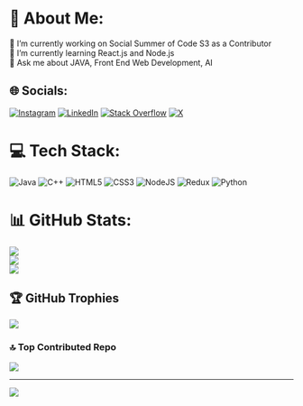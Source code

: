 # 💫 About Me:
🔭 I’m currently working on Social Summer of Code S3 as a Contributor<br>🌱 I’m currently learning React.js and Node.js<br>💬 Ask me about JAVA, Front End Web Development, AI


## 🌐 Socials:
[![Instagram](https://img.shields.io/badge/Instagram-%23E4405F.svg?logo=Instagram&logoColor=white)](https://instagram.com/@Vedant_SPatil) [![LinkedIn](https://img.shields.io/badge/LinkedIn-%230077B5.svg?logo=linkedin&logoColor=white)](https://linkedin.com/in/vedantspatil) [![Stack Overflow](https://img.shields.io/badge/-Stackoverflow-FE7A16?logo=stack-overflow&logoColor=white)](https://stackoverflow.com/users/24230690) [![X](https://img.shields.io/badge/X-black.svg?logo=X&logoColor=white)](https://x.com/Vedant_SPatil) 

# 💻 Tech Stack:
![Java](https://img.shields.io/badge/java-%23ED8B00.svg?style=for-the-badge&logo=openjdk&logoColor=white) ![C++](https://img.shields.io/badge/c++-%2300599C.svg?style=for-the-badge&logo=c%2B%2B&logoColor=white) ![HTML5](https://img.shields.io/badge/html5-%23E34F26.svg?style=for-the-badge&logo=html5&logoColor=white) ![CSS3](https://img.shields.io/badge/css3-%231572B6.svg?style=for-the-badge&logo=css3&logoColor=white) ![NodeJS](https://img.shields.io/badge/node.js-6DA55F?style=for-the-badge&logo=node.js&logoColor=white) ![Redux](https://img.shields.io/badge/redux-%23593d88.svg?style=for-the-badge&logo=redux&logoColor=white) ![Python](https://img.shields.io/badge/python-3670A0?style=for-the-badge&logo=python&logoColor=ffdd54)
# 📊 GitHub Stats:
![](https://github-readme-stats.vercel.app/api?username=vedant-spatil&theme=dark&hide_border=true&include_all_commits=true&count_private=false)<br/>
![](https://github-readme-streak-stats.herokuapp.com/?user=vedant-spatil&theme=dark&hide_border=true)<br/>
![](https://github-readme-stats.vercel.app/api/top-langs/?username=vedant-spatil&theme=dark&hide_border=true&include_all_commits=true&count_private=false&layout=compact)

## 🏆 GitHub Trophies
![](https://github-profile-trophy.vercel.app/?username=vedant-spatil&theme=apprentice&no-frame=true&no-bg=false&margin-w=4)

### 🔝 Top Contributed Repo
![](https://github-contributor-stats.vercel.app/api?username=vedant-spatil&limit=5&theme=dark&combine_all_yearly_contributions=true)

---
[![](https://visitcount.itsvg.in/api?id=vedant-spatil&icon=0&color=1)](https://visitcount.itsvg.in)

<!-- Proudly created with GPRM ( https://gprm.itsvg.in ) -->
